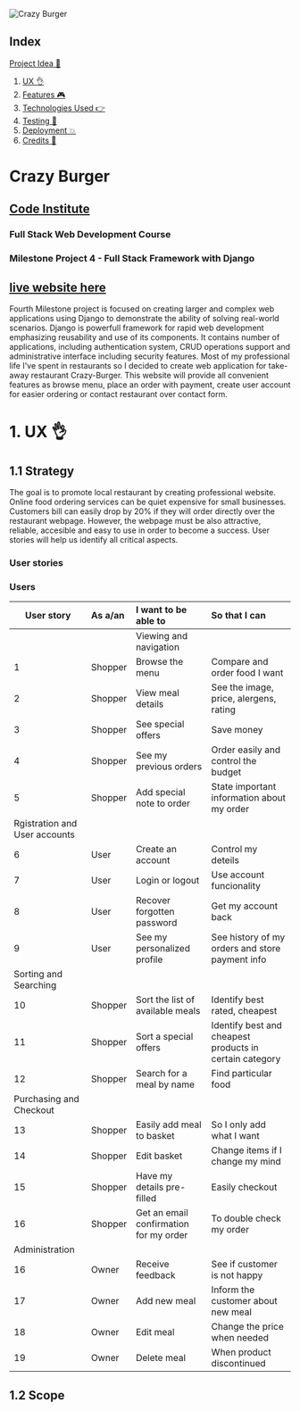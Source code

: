
![Crazy Burger](https:/pics-link-here "Crazy Burger")

<span id="index"></span>
## Index
 <a href="#project">Project Idea 💁</a>
1. <a href="#ux">UX 👌</a>
1. <a href="#features">Features 🎮</a>
1. <a href="#technologies">Technologies Used 👉</a>
1. <a href="#testing">Testing 🔧</a>
1. <a href="#deployment">Deployment 💥</a>
1. <a href="#credits">Credits 👋</a>



<span id="project"></span>
# Crazy Burger
## [Code Institute](https://codeinstitute.net)
### Full Stack Web Development Course
### Milestone Project 4 - Full Stack Framework with Django
[live website here](https://deployed-website)
--------------------------------------

Fourth Milestone project is focused on creating larger and complex web applications using Django to demonstrate the ability of solving real-world scenarios. Django is powerfull framework for rapid web development emphasizing reusability and use of its components. It contains number of applications, including authentication system, CRUD operations support and administrative interface including security features. 
Most of my professional life I've spent in restaurants so I decided to create web application for take-away restaurant Crazy-Burger. This website will provide all convenient features as browse menu, place an order with payment, create user account for easier ordering or contact restaurant over contact form.

<span id="ux"></span>
# 1. UX 👌
## 1.1 Strategy

The goal is to promote local restaurant by creating professional website. Online food ordering services can be quiet expensive for small businesses. Customers bill can easily drop by 20% if they will order directly over the restaurant webpage. However, the webpage must be also attractive, reliable, accesible and easy to use in order to become a success. User stories will help us identify all critical aspects.

### User stories
### Users


| User story | As a/an | I want to be able to | So that I can |
| ------------- | :--------| :--------------------| :------------|
| | | Viewing and navigation |
| 1 | Shopper | Browse the menu | Compare and order food I want |
| 2 | Shopper | View meal details | See the image, price, alergens, rating |
| 3 | Shopper | See special offers | Save money |
| 4 | Shopper | See my previous orders | Order easily and control the budget |
| 5 | Shopper | Add special note to order | State important information about my order |
| Rgistration and User accounts |
| 6 | User | Create an account | Control my deteils |
| 7 | User | Login or logout | Use account funcionality |
| 8 | User | Recover forgotten password | Get my account back |
| 9 | User | See my personalized profile | See history of my orders and store payment info |
| Sorting and Searching |
| 10 | Shopper | Sort the list of available meals | Identify best rated, cheapest |
| 11 | Shopper | Sort a special offers | Identify best and cheapest products in certain category |
| 12 | Shopper | Search for a meal by name | Find particular food |
| Purchasing and Checkout |
| 13 | Shopper | Easily add meal to basket | So I only add what I want |
| 14 | Shopper | Edit basket | Change items if I change my mind |
| 15 | Shopper | Have my details pre-filled | Easily checkout |
| 16 | Shopper | Get an email confirmation for my order | To double check my order |
| Administration |
| 16 | Owner | Receive feedback | See if customer is not happy |
| 17 | Owner | Add new meal | Inform the customer about new meal |
| 18 | Owner | Edit meal | Change the price when needed |
| 19 | Owner | Delete meal | When product discontinued |

## 1.2 Scope 
